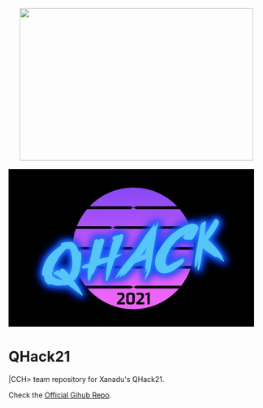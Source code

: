 <p align="center">
  <img width="460" height="300" src="https://github.com/Inigoliz/QHack21_CCH/blob/main/logo.png">
</p>

![Screenshot](logo.png)

# QHack21
|CCH> team repository for Xanadu's QHack21.

Check the [Official Gihub Repo](https://github.com/XanaduAI/QHACK).
